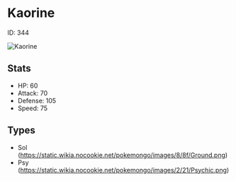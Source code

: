 # Kaorine


ID: 344

![](https://raw.githubusercontent.com/PokeAPI/sprites/master/sprites/pokemon/other/official-artwork/344.png "Kaorine")

## Stats


 - HP: 60
 - Attack: 70
 - Defense: 105
 - Speed: 75

## Types


 - Sol (https://static.wikia.nocookie.net/pokemongo/images/8/8f/Ground.png)
 - Psy (https://static.wikia.nocookie.net/pokemongo/images/2/21/Psychic.png)
